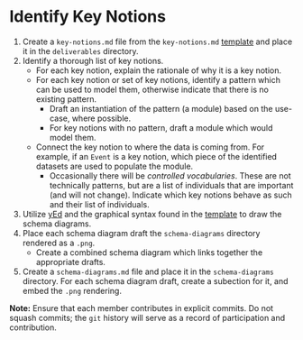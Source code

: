 # Identify Key Notions
1. Create a `key-notions.md` file from the `key-notions.md` [template](../templates/key-notions.md) and place it in the `deliverables` directory.
2. Identify a thorough list of key notions. 
    * For each key notion, explain the rationale of why it is a key notion.
    * For each key notion or set of key notions, identify a pattern which can be used to model them, otherwise indicate that there is no existing pattern.
        * Draft an instantiation of the pattern (a module) based on the use-case, where possible.
        * For key notions with no pattern, draft a module which would model them.
    * Connect the key notion to where the data is coming from. For example, if an `Event` is a key notion, which piece of the identified datasets are used to populate the module.
        * Occasionally there will be _controlled vocabularies_. These are not technically patterns, but are a list of individuals that are important (and will not change). Indicate which key notions behave as such and their list of individuals.
3. Utilize [yEd](https://yworks.com/yed) and the graphical syntax found in the [template](../templates/schema-diagram.graphml) to draw the schema diagrams.
4. Place each schema diagram draft the `schema-diagrams` directory rendered as a `.png`.
    * Create a combined schema diagram which links together the appropriate drafts.
5. Create a `schema-diagrams.md` file and place it in the `schema-diagrams` directory. For each schema diagram draft, create a subection for it, and embed the `.png` rendering. 

**Note:** Ensure that each member contributes in explicit commits. Do not squash commits; the `git` history will serve as a record of participation and contribution.